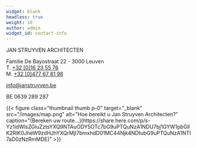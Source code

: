 ```yaml
---
widget: blank
headless: true
weight: 10
author: admin
widget_id: contact-info
---
```

<div class="row mt-4">
<div class="col-md-6 mb-3">
JAN STRUYVEN ARCHITECTEN

Familie De Bayostraat 22 - 3000 Leuven<br>
T. [+32 \[0\]16 23 55 76](tel:003216235576)<br> 
M. [+32 \[0\]477 67 81 98](tel:0032477678198)<br>  

[info@janstruyven.be](mailto:info@janstruyven.be)

<p class="small">BE 0639 289 287</p>
</div>
<div class="col-md-6 mb-3">
{{< figure class="thumbnail thumb p-0" target="_blank" src="/images/map.png" alt="Hoe bereikt u Jan Struyven Architecten?" caption="[Bereken uw route...](https://share.here.com/p/s-Yz1idWlsZGluZztsYXQ9NTAuODY5OTc7bG9uPTQuNzA1NDU7bj1GYW1pbGllK2RlK0JheW9zdHJhYXQrMjI7bmxhdD01MC44Njk4NDtubG9uPTQuNzA1NTI7aD0zNzRmMDE)" >}}
</div>
</div>
